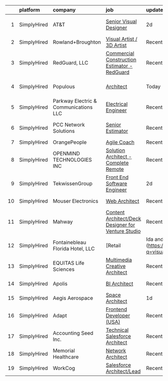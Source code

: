 

|    | platform    | company                               | job                                                                                                                                                             | update_time   | location                  |
|---:|:------------|:--------------------------------------|:----------------------------------------------------------------------------------------------------------------------------------------------------------------|:--------------|:--------------------------|
|  1 | SimplyHired | AT&T                                  | [Senior Visual Designer](https://www.simplyhired.com/job/aJvokjfhJ5v8b_ECGELUePelhXK8hJ2StIz3afMo59FkOCsHsNYQvQ?q=visual+architect)                             | 2d            | Plano, TX +4 locations    |
|  2 | SimplyHired | Rowland+Broughton                     | [Visual Artist / 3D Artist](https://www.simplyhired.com/job/a6jc09FaT-WsTWRX4SZ9r250FnXzzVMgqyOB-q7qjxkVTn6ELeF_Pg?q=visual+architect)                          | Recently      | Denver, CO                |
|  3 | SimplyHired | RedGuard, LLC                         | [Commercial Construction Estimator - RedGuard](https://www.simplyhired.com/job/w49Ip6IRlIpB7x7SH_ivZrAl3Ocm7piuLv5qDZh2BOV4EM-VK2qebg?q=visual+architect)       | Recently      | Wichita, KS               |
|  4 | SimplyHired | Populous                              | [Architect](https://www.simplyhired.com/job/rssJfTcU19rqfIdIBVuAXBq-fuqqSUNYjfowAodGOnr9kYUQ0EIplw?q=visual+architect)                                          | Today         | New York, NY +5 locations |
|  5 | SimplyHired | Parkway Electric & Communications LLC | [Electrical Engineer](https://www.simplyhired.com/job/USKrkUPffAtlJQ8ie9ZRYx_3HZhBSMvg5QsoWenX0kv1iKFJrGvTnA?q=visual+architect)                                | Recently      | Holland, MI               |
|  6 | SimplyHired | PCC Network Solutions                 | [Senior Estimator](https://www.simplyhired.com/job/iiBJr25nqcFLn4ZCIBWBOeE0-niPlt-WSRhEzZMd_0usVHwHWxMY5Q?q=visual+architect)                                   | Recently      | Los Angeles, CA           |
|  7 | SimplyHired | OrangePeople                          | [Agile Coach](https://www.simplyhired.com/job/1sDos9EjuSH9tjivneDHQs2T3qAaNdSbQXBkWpF4k2IWSzEkWtSOmA?q=visual+architect)                                        | Recently      | Plano, TX                 |
|  8 | SimplyHired | OPENMIND TECHNOLOGIES INC             | [Solution Architect - Complete Remote](https://www.simplyhired.com/job/UmU7o53VumA19JiLUyoVsIBmKrEX7qzMSK-Jza5GwXbvA0xBpVqIJQ?q=visual+architect)               | Recently      | Remote                    |
|  9 | SimplyHired | TekwissenGroup                        | [Front End Software Engineer](https://www.simplyhired.com/job/7_wnuoeNu0P-3p93nSPDkRYRZRVVXQ5YxdTvHqhbPW-sY8U5StrmSw?q=visual+architect)                        | 2d            | Menlo Park, CA            |
| 10 | SimplyHired | Mouser Electronics                    | [Web Architect](https://www.simplyhired.com/job/TBPhjuivp6rXKhgTNrMG1wlN9b390iES_Won8hGklEypOgOUS6KUjg?q=visual+architect)                                      | Recently      | Mansfield, TX             |
| 11 | SimplyHired | Mahway                                | [Content Architect/Deck Designer for Venture Studio](https://www.simplyhired.com/job/WFZdB8p9_tJeLZUEkDzpmrrbV0xg_nyJXny4sjHPp8xnepdeDaZydQ?q=visual+architect) | Recently      | California                |
| 12 | SimplyHired | Fontainebleau Florida Hotel, LLC      | [Retail | Ida and Harry Sales Associate](https://www.simplyhired.com/job/IQIaTMjJKE9uQXyWQyve4MwWtgx9K3deCVT3PSkWGjsTmUuRhtXqxQ?q=visual+architect)             | Recently      | Miami Beach, FL           |
| 13 | SimplyHired | EQUITAS Life Sciences                 | [Multimedia Creative Architect](https://www.simplyhired.com/job/ichTX3k1Ejo7tX1GyCNQsvRJKJYEbv4IqWgcjyZm74n5FB1102LY-Q?q=visual+architect)                      | Recently      | Essex, VT                 |
| 14 | SimplyHired | Apolis                                | [BI Architect](https://www.simplyhired.com/job/UI0pZiftabr0nEd23SaduBDtmkhrdF-8DXo4JTAeWFaZc7okSxWY7g?q=visual+architect)                                       | Recently      | Atlanta, GA               |
| 15 | SimplyHired | Aegis Aerospace                       | [Space Architect](https://www.simplyhired.com/job/l7bmhJuKGZ6XfUrzY0fq3s6T7-lQkIcu27bI4hK6qEtpgWKZxTKWaA?q=visual+architect)                                    | 1d            | Houston, TX               |
| 16 | SimplyHired | Adapt                                 | [Frontend Developer (USA)](https://www.simplyhired.com/job/OFn7t80aV64gbxJKajV1y6Smzub77zaofbBoHapJN2aZzePWCmAPHQ?q=visual+architect)                           | Recently      | Remote                    |
| 17 | SimplyHired | Accounting Seed Inc.                  | [Technical Salesforce Architect](https://www.simplyhired.com/job/lzDv68b7NFEFWZP_XRXNC70H8hrNX-hG-ydMJqBwEZZ0r2NYDDyRKA?q=visual+architect)                     | Recently      | Remote                    |
| 18 | SimplyHired | Memorial Healthcare                   | [Network Architect](https://www.simplyhired.com/job/hSTMmHJuwmVSCAu2urhIVtc1tDt-NPB82KnxaIN5UyCsbeIoZ8fRMA?q=visual+architect)                                  | Recently      | Owosso, MI                |
| 19 | SimplyHired | WorkCog                               | [Salesforce Architect/Lead](https://www.simplyhired.com/job/wLN_6pFksQf3o9NjBg7xKep9oNKp0CXTCg_jvMD_1PwNqvYn-IztMw?q=visual+architect)                          | Recently      | Remote                    |